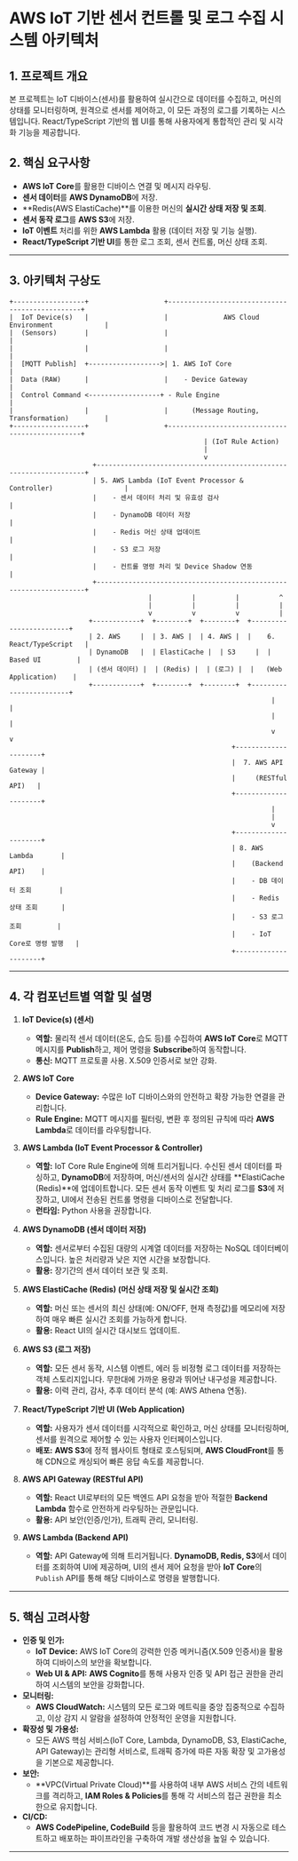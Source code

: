 # AWS IoT 기반 센서 컨트롤 및 로그 수집 시스템 아키텍처

## 1. 프로젝트 개요

본 프로젝트는 IoT 디바이스(센서)를 활용하여 실시간으로 데이터를 수집하고, 머신의 상태를 모니터링하며, 원격으로 센서를 제어하고, 이 모든 과정의 로그를 기록하는 시스템입니다. React/TypeScript 기반의 웹 UI를 통해 사용자에게 통합적인 관리 및 시각화 기능을 제공합니다.

## 2. 핵심 요구사항

* **AWS IoT Core**를 활용한 디바이스 연결 및 메시지 라우팅.
* **센서 데이터**를 **AWS DynamoDB**에 저장.
* **Redis(AWS ElastiCache)**를 이용한 머신의 **실시간 상태 저장 및 조회**.
* **센서 동작 로그**를 **AWS S3**에 저장.
* **IoT 이벤트** 처리를 위한 **AWS Lambda** 활용 (데이터 저장 및 기능 실행).
* **React/TypeScript 기반 UI**를 통한 로그 조회, 센서 컨트롤, 머신 상태 조회.

---

## 3. 아키텍처 구상도

```
+------------------+                   +------------------------------------------------+
|  IoT Device(s)   |                   |              AWS Cloud Environment             |
|  (Sensors)       |                   |                                                |
|                  |                   |                                                |
|  [MQTT Publish]  +------------------>| 1. AWS IoT Core                                |
|  Data (RAW)      |                   |    - Device Gateway                            |
|  Control Command <------------------+ - Rule Engine                                  |
|                  |                   |      (Message Routing, Transformation)         |
+------------------+                   +------------------------------------------------+
                                                 | (IoT Rule Action)
                                                 |
                                                 v
                     +-------------------------------------------------------------------+
                     | 5. AWS Lambda (IoT Event Processor & Controller)                  |
                     |    - 센서 데이터 처리 및 유효성 검사                              |
                     |    - DynamoDB 데이터 저장                                       |
                     |    - Redis 머신 상태 업데이트                                     |
                     |    - S3 로그 저장                                               |
                     |    - 컨트롤 명령 처리 및 Device Shadow 연동                     |
                     +-------------------------------------------------------------------+
                                   |          |          |          ^
                                   |          |          |          |
                                   v          v          v          |
                    +------------+  +--------+  +--------+  +------------------------+
                    | 2. AWS     |  | 3. AWS |  | 4. AWS |  |    6. React/TypeScript   |
                    | DynamoDB   |  | ElastiCache |  | S3     |  |       Based UI         |
                    | (센서 데이터) |  | (Redis) |  | (로그) |  |   (Web Application)    |
                    +------------+  +--------+  +--------+  +------------------------+
                                                                  |         |
                                                                  |         |
                                                                  v         v
                                                        +---------------------+
                                                        |  7. AWS API Gateway |
                                                        |     (RESTful API)   |
                                                        +---------------------+
                                                                  |
                                                                  |
                                                                  v
                                                        +---------------------+
                                                        | 8. AWS Lambda       |
                                                        |    (Backend API)    |
                                                        |    - DB 데이터 조회       |
                                                        |    - Redis 상태 조회      |
                                                        |    - S3 로그 조회         |
                                                        |    - IoT Core로 명령 발행   |
                                                        +---------------------+
```

---

## 4. 각 컴포넌트별 역할 및 설명

1.  **IoT Device(s) (센서)**
    * **역할:** 물리적 센서 데이터(온도, 습도 등)를 수집하여 **AWS IoT Core**로 MQTT 메시지를 **Publish**하고, 제어 명령을 **Subscribe**하여 동작합니다.
    * **통신:** MQTT 프로토콜 사용. X.509 인증서로 보안 강화.

2.  **AWS IoT Core**
    * **Device Gateway:** 수많은 IoT 디바이스와의 안전하고 확장 가능한 연결을 관리합니다.
    * **Rule Engine:** MQTT 메시지를 필터링, 변환 후 정의된 규칙에 따라 **AWS Lambda**로 데이터를 라우팅합니다.

3.  **AWS Lambda (IoT Event Processor & Controller)**
    * **역할:** IoT Core Rule Engine에 의해 트리거됩니다. 수신된 센서 데이터를 파싱하고, **DynamoDB**에 저장하며, 머신/센서의 실시간 상태를 **ElastiCache (Redis)**에 업데이트합니다. 모든 센서 동작 이벤트 및 처리 로그를 **S3**에 저장하고, UI에서 전송된 컨트롤 명령을 디바이스로 전달합니다.
    * **런타임:** Python 사용을 권장합니다.

4.  **AWS DynamoDB (센서 데이터 저장)**
    * **역할:** 센서로부터 수집된 대량의 시계열 데이터를 저장하는 NoSQL 데이터베이스입니다. 높은 처리량과 낮은 지연 시간을 보장합니다.
    * **활용:** 장기간의 센서 데이터 보관 및 조회.

5.  **AWS ElastiCache (Redis) (머신 상태 저장 및 실시간 조회)**
    * **역할:** 머신 또는 센서의 최신 상태(예: ON/OFF, 현재 측정값)를 메모리에 저장하여 매우 빠른 실시간 조회를 가능하게 합니다.
    * **활용:** React UI의 실시간 대시보드 업데이트.

6.  **AWS S3 (로그 저장)**
    * **역할:** 모든 센서 동작, 시스템 이벤트, 에러 등 비정형 로그 데이터를 저장하는 객체 스토리지입니다. 무한대에 가까운 용량과 뛰어난 내구성을 제공합니다.
    * **활용:** 이력 관리, 감사, 추후 데이터 분석 (예: AWS Athena 연동).

7.  **React/TypeScript 기반 UI (Web Application)**
    * **역할:** 사용자가 센서 데이터를 시각적으로 확인하고, 머신 상태를 모니터링하며, 센서를 원격으로 제어할 수 있는 사용자 인터페이스입니다.
    * **배포:** **AWS S3**에 정적 웹사이트 형태로 호스팅되며, **AWS CloudFront**를 통해 CDN으로 캐싱되어 빠른 응답 속도를 제공합니다.

8.  **AWS API Gateway (RESTful API)**
    * **역할:** React UI로부터의 모든 백엔드 API 요청을 받아 적절한 **Backend Lambda** 함수로 안전하게 라우팅하는 관문입니다.
    * **활용:** API 보안(인증/인가), 트래픽 관리, 모니터링.

9.  **AWS Lambda (Backend API)**
    * **역할:** API Gateway에 의해 트리거됩니다. **DynamoDB, Redis, S3**에서 데이터를 조회하여 UI에 제공하며, UI의 센서 제어 요청을 받아 **IoT Core**의 `Publish` API를 통해 해당 디바이스로 명령을 발행합니다.

---

## 5. 핵심 고려사항

* **인증 및 인가:**
    * **IoT Device:** AWS IoT Core의 강력한 인증 메커니즘(X.509 인증서)을 활용하여 디바이스의 보안을 확보합니다.
    * **Web UI & API:** **AWS Cognito**를 통해 사용자 인증 및 API 접근 권한을 관리하여 시스템의 보안을 강화합니다.
* **모니터링:**
    * **AWS CloudWatch:** 시스템의 모든 로그와 메트릭을 중앙 집중적으로 수집하고, 이상 감지 시 알람을 설정하여 안정적인 운영을 지원합니다.
* **확장성 및 가용성:**
    * 모든 AWS 핵심 서비스(IoT Core, Lambda, DynamoDB, S3, ElastiCache, API Gateway)는 관리형 서비스로, 트래픽 증가에 따른 자동 확장 및 고가용성을 기본으로 제공합니다.
* **보안:**
    * **VPC(Virtual Private Cloud)**를 사용하여 내부 AWS 서비스 간의 네트워크를 격리하고, **IAM Roles & Policies**를 통해 각 서비스의 접근 권한을 최소한으로 유지합니다.
* **CI/CD:**
    * **AWS CodePipeline, CodeBuild** 등을 활용하여 코드 변경 시 자동으로 테스트하고 배포하는 파이프라인을 구축하여 개발 생산성을 높일 수 있습니다.

---
